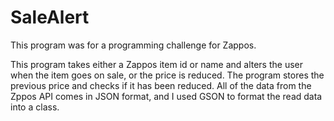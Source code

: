 SaleAlert
=========

This program was for a programming challenge for Zappos.

This program takes either a Zappos item id or name and alters the user when the item goes on sale, or the price is reduced. The program stores the previous price and checks if it has been reduced. All of the data from the Zppos API comes in JSON format, and I used GSON to format the read data into a class.

